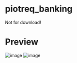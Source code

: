 # piotreq_banking
Not for download!
# Preview
![image](https://github.com/PiotreeQ/piotreq_banking/assets/47689001/056f1f2a-3451-4472-b642-f724b1062e86)
![image](https://github.com/PiotreeQ/piotreq_banking/assets/47689001/36d6069d-1508-454b-b8eb-563675b73aaa)

